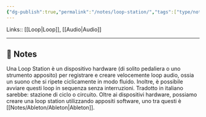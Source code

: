 ```yaml
---
{"dg-publish":true,"permalink":"/notes/loop-station/","tags":["type/note"]}
---
```


Links:: [[Loop\|Loop]], [[Audio\|Audio]]

---

## 📝 Notes

Una Loop Station è un dispositivo hardware (di solito pedaliera o uno strumento apposito) per registrare e creare velocemente loop audio, ossia un suono che si ripete ciclicamente in modo fluido. Inoltre, è possibile avviare questi loop in sequenza senza interruzioni. Tradotto in italiano sarebbe: stazione di ciclo o circuito. Oltre ai dispositivi hardware, possiamo creare una loop station utilizzando appositi software, uno tra questi è [[Notes/Ableton/Ableton\|Ableton]]. 
